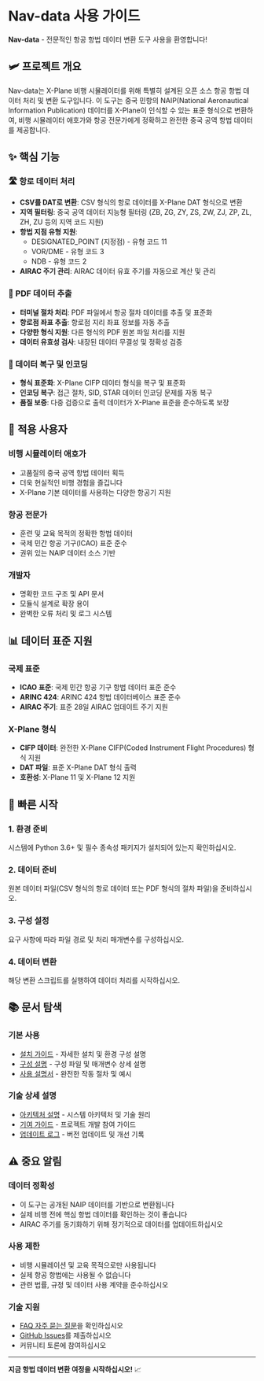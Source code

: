 # Nav-data 사용 가이드

**Nav-data** - 전문적인 항공 항법 데이터 변환 도구 사용을 환영합니다!

## 🛩️ 프로젝트 개요

Nav-data는 X-Plane 비행 시뮬레이터를 위해 특별히 설계된 오픈 소스 항공 항법 데이터 처리 및 변환 도구입니다. 이 도구는 중국 민항의 NAIP(National Aeronautical Information Publication) 데이터를 X-Plane이 인식할 수 있는 표준 형식으로 변환하여, 비행 시뮬레이터 애호가와 항공 전문가에게 정확하고 완전한 중국 공역 항법 데이터를 제공합니다.

## ✨ 핵심 기능

### 🛣️ 항로 데이터 처리
- **CSV를 DAT로 변환**: CSV 형식의 항로 데이터를 X-Plane DAT 형식으로 변환
- **지역 필터링**: 중국 공역 데이터 지능형 필터링 (ZB, ZG, ZY, ZS, ZW, ZJ, ZP, ZL, ZH, ZU 등의 지역 코드 지원)
- **항법 지점 유형 지원**:
  - DESIGNATED_POINT (지정점) - 유형 코드 11
  - VOR/DME - 유형 코드 3
  - NDB - 유형 코드 2
- **AIRAC 주기 관리**: AIRAC 데이터 유효 주기를 자동으로 계산 및 관리

### 📄 PDF 데이터 추출
- **터미널 절차 처리**: PDF 파일에서 항공 절차 데이터를 추출 및 표준화
- **항로점 좌표 추출**: 항로점 지리 좌표 정보를 자동 추출
- **다양한 형식 지원**: 다른 형식의 PDF 원본 파일 처리를 지원
- **데이터 유효성 검사**: 내장된 데이터 무결성 및 정확성 검증

### 🔧 데이터 복구 및 인코딩
- **형식 표준화**: X-Plane CIFP 데이터 형식을 복구 및 표준화
- **인코딩 복구**: 접근 절차, SID, STAR 데이터 인코딩 문제를 자동 복구
- **품질 보증**: 다중 검증으로 출력 데이터가 X-Plane 표준을 준수하도록 보장

## 🎯 적용 사용자

### 비행 시뮬레이터 애호가
- 고품질의 중국 공역 항법 데이터 획득
- 더욱 현실적인 비행 경험을 즐깁니다
- X-Plane 기본 데이터를 사용하는 다양한 항공기 지원

### 항공 전문가
- 훈련 및 교육 목적의 정확한 항법 데이터
- 국제 민간 항공 기구(ICAO) 표준 준수
- 권위 있는 NAIP 데이터 소스 기반

### 개발자
- 명확한 코드 구조 및 API 문서
- 모듈식 설계로 확장 용이
- 완벽한 오류 처리 및 로그 시스템

## 📊 데이터 표준 지원

### 국제 표준
- **ICAO 표준**: 국제 민간 항공 기구 항법 데이터 표준 준수
- **ARINC 424**: ARINC 424 항법 데이터베이스 표준 준수
- **AIRAC 주기**: 표준 28일 AIRAC 업데이트 주기 지원

### X-Plane 형식
- **CIFP 데이터**: 완전한 X-Plane CIFP(Coded Instrument Flight Procedures) 형식 지원
- **DAT 파일**: 표준 X-Plane DAT 형식 출력
- **호환성**: X-Plane 11 및 X-Plane 12 지원

## 🚀 빠른 시작

### 1. 환경 준비
시스템에 Python 3.6+ 및 필수 종속성 패키지가 설치되어 있는지 확인하십시오.

### 2. 데이터 준비
원본 데이터 파일(CSV 형식의 항로 데이터 또는 PDF 형식의 절차 파일)을 준비하십시오.

### 3. 구성 설정
요구 사항에 따라 파일 경로 및 처리 매개변수를 구성하십시오.

### 4. 데이터 변환
해당 변환 스크립트를 실행하여 데이터 처리를 시작하십시오.

## 📚 문서 탐색

### 기본 사용
- [설치 가이드](./installation.md) - 자세한 설치 및 환경 구성 설명
- [구성 설명](./configuration.md) - 구성 파일 및 매개변수 상세 설명
- [사용 설명서](./usage.md) - 완전한 작동 절차 및 예시

### 기술 상세 설명
- [아키텍처 설명](../architecture.md) - 시스템 아키텍처 및 기술 원리
- [기여 가이드](../contributing.md) - 프로젝트 개발 참여 가이드
- [업데이트 로그](../changelog.md) - 버전 업데이트 및 개선 기록

## ⚠️ 중요 알림

### 데이터 정확성
- 이 도구는 공개된 NAIP 데이터를 기반으로 변환됩니다
- 실제 비행 전에 핵심 항법 데이터를 확인하는 것이 좋습니다
- AIRAC 주기를 동기화하기 위해 정기적으로 데이터를 업데이트하십시오

### 사용 제한
- 비행 시뮬레이션 및 교육 목적으로만 사용됩니다
- 실제 항공 항법에는 사용될 수 없습니다
- 관련 법률, 규정 및 데이터 사용 계약을 준수하십시오

### 기술 지원
- [FAQ 자주 묻는 질문](./usage.md#faq)을 확인하십시오
- [GitHub Issues](https://github.com/your-repo/nav-data/issues)를 제출하십시오
- 커뮤니티 토론에 참여하십시오

---

**지금 항법 데이터 변환 여정을 시작하십시오!** 📈